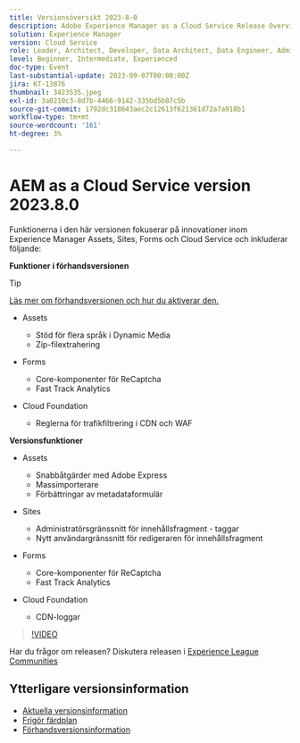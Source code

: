 ```yaml
---
title: Versionsöversikt 2023-8-0
description: Adobe Experience Manager as a Cloud Service Release Overview Video 2023.8.0
solution: Experience Manager
version: Cloud Service
role: Leader, Architect, Developer, Data Architect, Data Engineer, Admin, User
level: Beginner, Intermediate, Experienced
doc-type: Event
last-substantial-update: 2023-09-07T00:00:00Z
jira: KT-13876
thumbnail: 3423535.jpeg
exl-id: 3a0210c3-8d7b-4466-9142-335bd5b87c5b
source-git-commit: 1792dc318643aec2c12613f621361d72a7a918b1
workflow-type: tm+mt
source-wordcount: '161'
ht-degree: 3%

---
```


# AEM as a Cloud Service version 2023.8.0

Funktionerna i den här versionen fokuserar på innovationer inom Experience Manager Assets, Sites, Forms och Cloud Service och inkluderar följande:

**Funktioner i förhandsversionen**

>[!TIP]
>
>[Läs mer om förhandsversionen och hur du aktiverar den.](https://experienceleague.adobe.com/docs/experience-manager-cloud-service/content/release-notes/prerelease.html)

* Assets
   * Stöd för flera språk i Dynamic Media
   * Zip-filextrahering

* Forms
   * Core-komponenter för ReCaptcha
   * Fast Track Analytics

* Cloud Foundation
   * Reglerna för trafikfiltrering i CDN och WAF

**Versionsfunktioner**

* Assets
   * Snabbåtgärder med Adobe Express
   * Massimporterare
   * Förbättringar av metadataformulär

* Sites
   * Administratörsgränssnitt för innehållsfragment - taggar
   * Nytt användargränssnitt för redigeraren för innehållsfragment

* Forms
   * Core-komponenter för ReCaptcha
   * Fast Track Analytics

* Cloud Foundation
   * CDN-loggar

>[!VIDEO](https://video.tv.adobe.com/v/3423535/?learn=on)

Har du frågor om releasen?  Diskutera releasen i [Experience League Communities](https://adobe.ly/3syyBwe)

## Ytterligare versionsinformation

* [Aktuella versionsinformation](https://experienceleague.adobe.com/docs/experience-manager-cloud-service/content/release-notes/home.html)
* [Frigör färdplan](https://experienceleague.adobe.com/docs/experience-manager-release-information/aem-release-updates/update-releases-roadmap.html)
* [Förhandsversionsinformation](https://experienceleague.adobe.com/docs/experience-manager-cloud-service/content/release-notes/prerelease.html)
